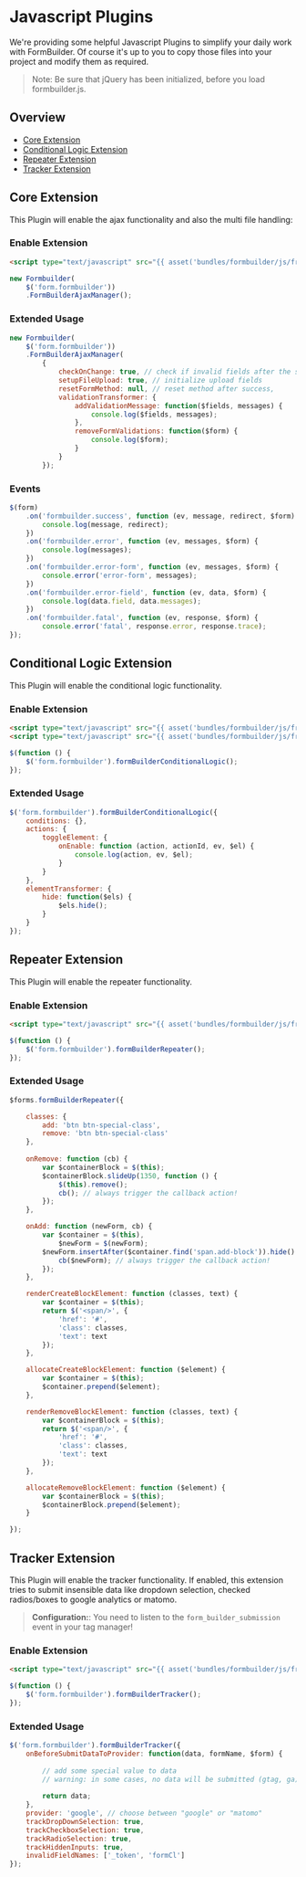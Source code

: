 # Javascript Plugins
We're providing some helpful Javascript Plugins to simplify your daily work with FormBuilder.
Of course it's up to you to copy those files into your project and modify them as required.

> Note: Be sure that jQuery has been initialized, before you load formbuilder.js.

## Overview
- [Core Extension](#core-extension)
- [Conditional Logic Extension](#conditional-logic-extension)
- [Repeater Extension](#repeater-extension)
- [Tracker Extension](#tracker-extension)

## Core Extension
This Plugin will enable the ajax functionality and also the multi file handling:

### Enable Extension

```html
<script type="text/javascript" src="{{ asset('bundles/formbuilder/js/frontend/plugins/jquery.fb.core.form-builder.js') }}"></script>
```

```javascript
new Formbuilder(
    $('form.formbuilder'))
    .FormBuilderAjaxManager();
```
### Extended Usage
```javascript
new Formbuilder(
    $('form.formbuilder'))
    .FormBuilderAjaxManager(
        {
            checkOnChange: true, // check if invalid fields after the submit were corrected
            setupFileUpload: true, // initialize upload fields
            resetFormMethod: null, // reset method after success,
            validationTransformer: {
                addValidationMessage: function($fields, messages) {
                    console.log($fields, messages);
                },
                removeFormValidations: function($form) {
                    console.log($form);
                }
            }
        });
```

### Events

```javascript
$(form)
    .on('formbuilder.success', function (ev, message, redirect, $form) {
        console.log(message, redirect);
    })
    .on('formbuilder.error', function (ev, messages, $form) {
        console.log(messages);
    })
    .on('formbuilder.error-form', function (ev, messages, $form) {
        console.error('error-form', messages);
    })
    .on('formbuilder.error-field', function (ev, data, $form) {
        console.log(data.field, data.messages);
    })
    .on('formbuilder.fatal', function (ev, response, $form) {
        console.error('fatal', response.error, response.trace);
});

```

## Conditional Logic Extension
This Plugin will enable the conditional logic functionality.

### Enable Extension

```html
<script type="text/javascript" src="{{ asset('bundles/formbuilder/js/frontend/plugins/jquery.fb.ext.conditional-logic.js') }}"></script>
<script type="text/javascript" src="{{ asset('bundles/formbuilder/js/frontend/vendor/dependsOn/dependsOn.min.js') }}"></script>
```

```javascript
$(function () {
    $('form.formbuilder').formBuilderConditionalLogic();
});
```

### Extended Usage
```javascript
$('form.formbuilder').formBuilderConditionalLogic({
    conditions: {},
    actions: {
        toggleElement: {
            onEnable: function (action, actionId, ev, $el) {
                console.log(action, ev, $el);
            }
        }
    },
    elementTransformer: {
        hide: function($els) {
            $els.hide();
        }
    }
});
```

## Repeater Extension
This Plugin will enable the repeater functionality.

### Enable Extension

```html
<script type="text/javascript" src="{{ asset('bundles/formbuilder/js/frontend/plugins/jquery.fb.ext.repeater.js') }}"></script>
```

```javascript
$(function () {
    $('form.formbuilder').formBuilderRepeater();
});
```

### Extended Usage
```javascript
$forms.formBuilderRepeater({

    classes: {
        add: 'btn btn-special-class',
        remove: 'btn btn-special-class'
    },
    
    onRemove: function (cb) {
        var $containerBlock = $(this);
        $containerBlock.slideUp(1350, function () {
            $(this).remove();
            cb(); // always trigger the callback action!
        });
    },

    onAdd: function (newForm, cb) {
        var $container = $(this),
            $newForm = $(newForm);
        $newForm.insertAfter($container.find('span.add-block')).hide().slideDown(1000, function () {
            cb($newForm); // always trigger the callback action!
        });
    },

    renderCreateBlockElement: function (classes, text) {
        var $container = $(this);
        return $('<span/>', {
            'href': '#',
            'class': classes,
            'text': text
        });
    },

    allocateCreateBlockElement: function ($element) {
        var $container = $(this);
        $container.prepend($element);
    },

    renderRemoveBlockElement: function (classes, text) {
        var $containerBlock = $(this);
        return $('<span/>', {
            'href': '#',
            'class': classes,
            'text': text
        });
    },

    allocateRemoveBlockElement: function ($element) {
        var $containerBlock = $(this);
        $containerBlock.prepend($element);
    }

});
```


## Tracker Extension
This Plugin will enable the tracker functionality. 
If enabled, this extension tries to submit insensible data like dropdown selection, checked radios/boxes to google analytics or matomo.

> **Configuration:**: You need to listen to the `form_builder_submission` event in your tag manager!

### Enable Extension

```html
<script type="text/javascript" src="{{ asset('bundles/formbuilder/js/frontend/plugins/jquery.fb.ext.tracker.js') }}"></script>
```

```javascript
$(function () {
    $('form.formbuilder').formBuilderTracker();
});
```

### Extended Usage
```javascript
$('form.formbuilder').formBuilderTracker({
    onBeforeSubmitDataToProvider: function(data, formName, $form) {
        
        // add some special value to data
        // warning: in some cases, no data will be submitted (gtag, ga)
        
        return data;
    },
    provider: 'google', // choose between "google" or "matomo"
    trackDropDownSelection: true,
    trackCheckboxSelection: true,
    trackRadioSelection: true,
    trackHiddenInputs: true,
    invalidFieldNames: ['_token', 'formCl']
});
```
